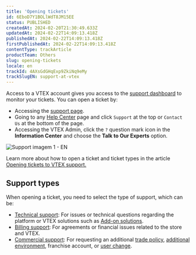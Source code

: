 ```yaml
---
title: 'Opening tickets'
id: 6EboD7Y1BOLlWdT8JM15EE
status: PUBLISHED
createdAt: 2024-02-20T21:30:49.633Z
updatedAt: 2024-02-22T14:09:13.418Z
publishedAt: 2024-02-22T14:09:13.418Z
firstPublishedAt: 2024-02-22T14:09:13.418Z
contentType: trackArticle
productTeam: Others
slug: opening-tickets
locale: en
trackId: 4AXsGdGHqExp9ZkiNq9eMy
trackSlugEN: support-at-vtex
---
```


Access to a VTEX account gives you access to the [support dashboard](https://support.vtex.com/hc/us/requests) to monitor your tickets. You can open a ticket by:

- Accessing the [support page](https://support.vtex.com/hc/us/requests).
- Going to any [Help Center](https://help.vtex.com/) page and click `Support` at the top or `Contact Us` at the bottom of the page.
- Accessing the VTEX Admin, click the `?` question mark icon in the **Information Center** and choose the **Talk to Our Experts** option.

![Support imagem 1 - EN](//images.ctfassets.net/alneenqid6w5/75ezzwg9iant6cmq04FhTz/c0f1b4654f82949a438f82b2416a11c7/support_imagem1_EN.gif)

<div class = "alert alert-info">
Learn more about how to open a ticket and ticket types in the article <a href="https://help.vtex.com/en/tutorial/opening-tickets-to-vtex-support--16yOEqpO32UQYygSmMSSAM">Opening tickets to VTEX support. </a>
</div>

## Support types

When opening a ticket, you need to select the type of support, which can be:

- [Technical support](https://help.vtex.com/en/tracks/support-at-vtex--4AXsGdGHqExp9ZkiNq9eMy/3thRAdTB3gGwTB0e1fVL3T): For issues or technical questions regarding the platform or VTEX solutions such as [Add-on solutions](https://help.vtex.com/en/tracks/next-steps-after-the-go-live--3J7WFZyvTcoiwkcIVFVhIS/1t2QBZvrOBSLgvHaAV9fYm).
- [Billing support](https://help.vtex.com/en/tracks/support-at-vtex--4AXsGdGHqExp9ZkiNq9eMy/3g2mhmPDx5GszNgLDICzsl): For agreements or financial issues related to the store and VTEX.
- [Commercial support](https://help.vtex.com/en/tracks/support-at-vtex--4AXsGdGHqExp9ZkiNq9eMy/3KQWGgkPOwbFTPfBxL7YwZ): For requesting an additional [trade policy](https://help.vtex.com/en/tracks/support-at-vtex--4AXsGdGHqExp9ZkiNq9eMy/3KQWGgkPOwbFTPfBxL7YwZ#requesting-an-additional-trade-policy), [additional environment](https://help.vtex.com/en/tracks/support-at-vtex--4AXsGdGHqExp9ZkiNq9eMy/3KQWGgkPOwbFTPfBxL7YwZ#requesting-a-new-environment), franchise account, or [user change](https://help.vtex.com/en/tutorial/what-is-the-sponsor-user--3oPr7YuIkEYqUGmEqIMSEy).
